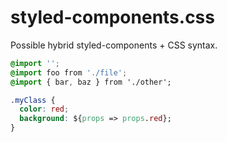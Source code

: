 # styled-components.css
Possible hybrid styled-components + CSS syntax.

```css
@import '';
@import foo from './file';
@import { bar, baz } from './other';

.myClass {
  color: red;
  background: ${props => props.red};
}
```
